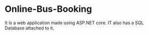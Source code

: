 # Online-Bus-Booking
It is a web application made using ASP.NET core. IT also has a SQL Database attached to it.
